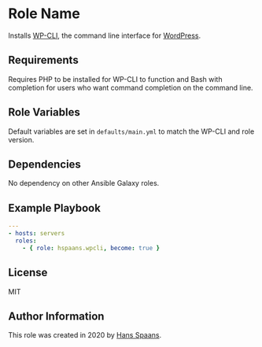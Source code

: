 # Role Name

Installs [WP-CLI](https://wp-cli.org), the command line interface for [WordPress](https://wordpress.org).

## Requirements

Requires PHP to be installed for WP-CLI to function and Bash with completion for users who want command completion on the command line.

## Role Variables

Default variables are set in `defaults/main.yml` to match the WP-CLI and role version.

## Dependencies

No dependency on other Ansible Galaxy roles.

## Example Playbook

```yaml
---
- hosts: servers
  roles:
    - { role: hspaans.wpcli, become: true }
```

## License

MIT

## Author Information

This role was created in 2020 by [Hans Spaans](https://github.com/hspaans).
